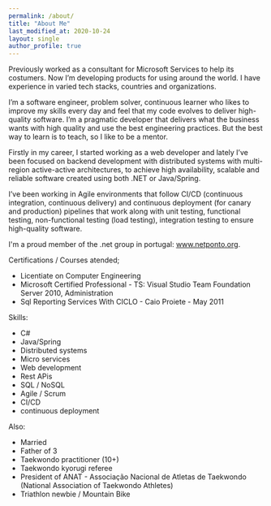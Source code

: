 ```yaml
---
permalink: /about/
title: "About Me"
last_modified_at: 2020-10-24
layout: single
author_profile: true
---
```


Previously worked as a consultant for Microsoft Services to help its costumers. Now I’m developing products for using around the world. I have experience in varied tech stacks, countries and organizations.

I’m a software engineer, problem solver, continuous learner who likes to improve my skills every day and feel that my code evolves to deliver high-quality software. I’m a pragmatic developer that delivers what the business wants with high quality and use the best engineering practices. But the best way to learn is to teach, so I like to be a mentor.

Firstly in my career, I started working as a web developer and lately I’ve been focused on backend development with distributed systems with multi-region active-active architectures, to achieve high availability, scalable and reliable software created using both .NET or Java/Spring.

I’ve been working in Agile environments that follow CI/CD (continuous integration, continuous delivery) and continuous deployment (for canary and production) pipelines that work along with unit testing, functional testing, non-functional testing (load testing), integration testing to ensure high-quality software.

I'm a proud member of the .net group in portugal: www.netponto.org.

Certifications / Courses atended;

- Licentiate on Computer Engineering
- Microsoft Certified Professional - TS: Visual Studio Team Foundation Server 2010, Administration
- Sql Reporting Services With CICLO - Caio Proiete - May 2011

Skills:
- C#
- Java/Spring
- Distributed systems
- Micro services
- Web development
- Rest APis
- SQL / NoSQL
- Agile / Scrum
- CI/CD
- continuous deployment

Also:

- Married
- Father of 3
- Taekwondo practitioner (10+)
- Taekwondo kyorugi referee
- President of ANAT - Associação Nacional de Atletas de Taekwondo (National Association of Taekwondo Athletes)
- Triathlon newbie / Mountain Bike